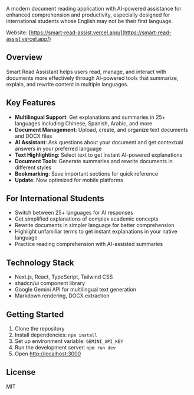 A modern document reading application with AI-powered assistance for enhanced comprehension and productivity, especially designed for international students whose English may not be their first language.

Website: [https://smart-read-assist.vercel.app/](https://smart-read-assist.vercel.app/)

## Overview

Smart Read Assistant helps users read, manage, and interact with documents more effectively through AI-powered tools that summarize, explain, and rewrite content in multiple languages.

## Key Features

- **Multilingual Support**: Get explanations and summaries in 25+ languages including Chinese, Spanish, Arabic, and more
- **Document Management**: Upload, create, and organize text documents and DOCX files
- **AI Assistant**: Ask questions about your document and get contextual answers in your preferred language
- **Text Highlighting**: Select text to get instant AI-powered explanations
- **Document Tools**: Generate summaries and rewrite documents in different styles
- **Bookmarking**: Save important sections for quick reference
- **Update**: Now optimized for mobile platforms

## For International Students

- Switch between 25+ languages for AI responses
- Get simplified explanations of complex academic concepts
- Rewrite documents in simpler language for better comprehension
- Highlight unfamiliar terms to get instant explanations in your native language
- Practice reading comprehension with AI-assisted summaries


## Technology Stack

- Next.js, React, TypeScript, Tailwind CSS
- shadcn/ui component library
- Google Gemini API for multilingual text generation
- Markdown rendering, DOCX extraction


## Getting Started

1. Clone the repository
2. Install dependencies: `npm install`
3. Set up environment variable: `GEMINI_API_KEY`
4. Run the development server: `npm run dev`
5. Open [http://localhost:3000](http://localhost:3000)


## License

MIT

